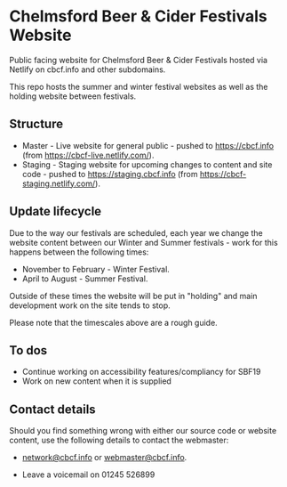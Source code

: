 # Chelmsford Beer & Cider Festivals Website

Public facing website for Chelmsford Beer & Cider Festivals hosted via Netlify on cbcf.info and other subdomains.

This repo hosts the summer and winter festival websites as well as the holding website between festivals.

## Structure

-   Master - Live website for general public - pushed to <https://cbcf.info> (from <https://cbcf-live.netlify.com/>).
-   Staging - Staging website for upcoming changes to content and site code - pushed to <https://staging.cbcf.info> (from <https://cbcf-staging.netlify.com/>).

## Update lifecycle

Due to the way our festivals are scheduled, each year we change the website content between our Winter and Summer festivals - work for this happens between the following times:

- November to February - Winter Festival.
- April to August - Summer Festival.

Outside of these times the website will be put in "holding" and main development work on the site tends to stop.

Please note that the timescales above are a rough guide.

## To dos

-  Continue working on accessibility features/compliancy for SBF19
-  Work on new content when it is supplied

## Contact details

Should you find something wrong with either our source code or website content, use the following details to contact the webmaster:

-  <network@cbcf.info> or <webmaster@cbcf.info>.

-  Leave a voicemail on 01245 526899
